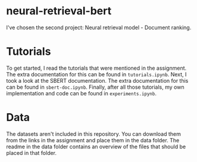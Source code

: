 # neural-retrieval-bert
I've chosen the second project: Neural retrieval model - Document ranking.

# Tutorials
To get started, I read the tutorials that were mentioned in the assignment. The extra documentation for this can be found in `tutorials.ipynb`.
Next, I took a look at the SBERT documentation. The extra documentation for this can be found in `sbert-doc.ipynb`.
Finally, after all those tutorials, my own implementation and code can be found in `experiments.ipynb`.

# Data
The datasets aren't included in this repository. You can download them from the links in the assignment and place them in the data folder. The readme in the data folder contains an overview of the files that should be placed in that folder. 